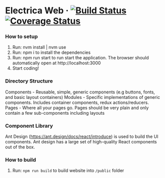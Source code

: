 # Electrica Web &middot; [![Build Status](https://travis-ci.com/electricaio/web.svg?token=FMUmapqayPyMpo7S8j31&branch=master)](https://travis-ci.com/electricaio/web) [![Coverage Status](https://coveralls.io/repos/github/electricaio/web/badge.svg?branch=master&t=PqO7AE)](https://coveralls.io/github/electricaio/web?branch=master)

### How to setup

1. Run: nvm install | nvm use
1. Run: npm i to install the dependencies
1. Run: npm run start to run start the application. The browser should automatically open at http://localhost:3000
1. Start coding!

### Directory Structure

Components - Reusable, simple, generic components (e.g buttons, fonts, and basic layout containers)
Modules - Specific implementations of generic components. Includes container components, redux actions/reducers.
Pages - Where all your pages go. Pages should be very plain and only contain a few sub-components including layouts

### Component Library

Ant Design (https://ant.design/docs/react/introduce) is used to build the UI components. Ant design has a large set of high-quality React components out of the box.


### How to build

1.  Run: `npm run build` to build website into `/public` folder
